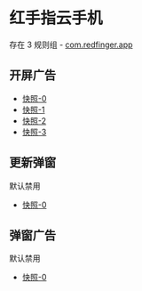 # 红手指云手机

存在 3 规则组 - [com.redfinger.app](/src/apps/com.redfinger.app.ts)

## 开屏广告

- [快照-0](https://i.gkd.li/import/13166289)
- [快照-1](https://i.gkd.li/import/13188631)
- [快照-2](https://i.gkd.li/import/13166298)
- [快照-3](https://i.gkd.li/import/13188645)

## 更新弹窗

默认禁用

- [快照-0](https://i.gkd.li/import/13761821)

## 弹窗广告

默认禁用

- [快照-0](https://i.gkd.li/import/13761825)
